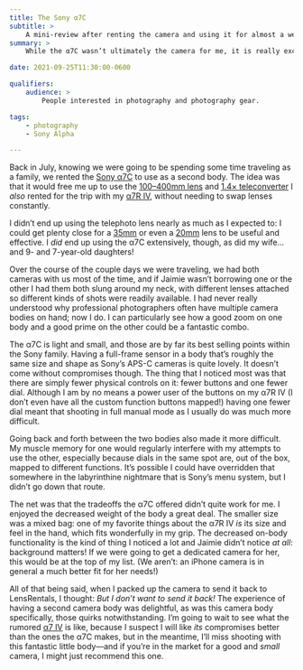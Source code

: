 ```yaml
---
title: The Sony α7C
subtitle: >
    A mini-review after renting the camera and using it for almost a week back in July.
summary: >
    While the α7C wasn’t ultimately the camera for me, it is really excellent, and I highly recommend it—if its trade of a super-light body in exchange for fewer physical controls works for you.

date: 2021-09-25T11:30:00-0600

qualifiers:
    audience: >
        People interested in photography and photography gear.

tags:
    - photography
    - Sony Alpha

---
```


Back in July, knowing we were going to be spending some time traveling as a family, we rented the [Sony α7C][a7c] to use as a second body. The idea was that it would free me up to use the [100–400mm lens][100-400] and [1.4× teleconverter][tc] I *also* rented for the trip with my [α7R IV][a7riv], without needing to swap lenses constantly.

[a7c]: https://www.sony.com/electronics/interchangeable-lens-cameras/ilce-7c/specifications
[100-400]: https://electronics.sony.com/imaging/lenses/full-frame-e-mount/p/sel100400gm
[tc]: https://electronics.sony.com/imaging/lenses/all-e-mount/p/sel14tc
[a7riv]: https://electronics.sony.com/imaging/interchangeable-lens-cameras/all-interchangeable-lens-cameras/p/ilce7rm4-b

I didn’t end up using the telephoto lens nearly as much as I expected to: I could get plenty close for a [35mm][35] or even a [20mm][20] lens to be useful and effective. I *did* end up using the α7C extensively, though, as did my wife… and 9- and 7-year-old daughters!

[35]: https://electronics.sony.com/imaging/lenses/all-e-mount/p/sel35f18f
[20]: https://electronics.sony.com/imaging/lenses/all-e-mount/p/sel20f18g

Over the course of the couple days we were traveling, we had both cameras with us most of the time, and if Jaimie wasn’t borrowing one or the other I had them both slung around my neck, with different lenses attached so different kinds of shots were readily available. I had never really understood why professional photographers often have multiple camera bodies on hand; now I do. I can particularly see how a good zoom on one body and a good prime on the other could be a fantastic combo.

The α7C is light and small, and those are by far its best selling points within the Sony family. Having a full-frame sensor in a body that’s roughly the same size and shape as Sony’s APS-C cameras is quite lovely. It doesn’t come without compromises though. The thing that I noticed most was that there are simply fewer physical controls on it: fewer buttons and one fewer dial. Although I am by no means a power user of the buttons on my α7R IV (I don’t even have all the custom function buttons mapped!) having one fewer dial meant that shooting in full manual mode as I usually do was much more difficult.

Going back and forth between the two bodies also made it more difficult. My muscle memory for one would regularly interfere with my attempts to use the other, especially because dials in the same spot are, out of the box, mapped to different functions. It’s possible I could have overridden that somewhere in the labyrinthine nightmare that is Sony’s menu system, but I didn’t go down that route.

The net was that the tradeoffs the α7C offered didn’t quite work for me. I enjoyed the decreased weight of the body a great deal. The smaller size was a mixed bag: one of my favorite things about the α7R IV *is* its size and feel in the hand, which fits wonderfully in my grip. The decreased on-body functionality is the kind of thing I noticed a lot and Jaimie didn’t notice *at all*: background matters! If we were going to get a dedicated camera for her, this would be at the top of my list. (We aren’t: an iPhone camera is in general a much better fit for her needs!)

All of that being said, when I packed up the camera to send it back to LensRentals, I thought: <i>But I don’t *want* to send it back!</i> The experience of having a second camera body was delightful, as was this camera body specifically, those quirks notwithstanding. I’m going to wait to see what the rumored [α7 IV][a7iv] is like, because I suspect I will like *its* compromises better than the ones the α7C makes, but in the meantime, I’ll miss shooting with this fantastic little body—and if you’re in the market for a good and *small* camera, I might just recommend this one.

[a7iv]: https://fstoppers.com/gear/sony-a7-iv-coming-october-33-megapixel-sensor-577431